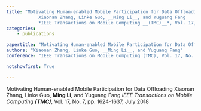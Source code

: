 ```yaml
---
title: "Motivating Human-enabled Mobile Participation for Data Offloading 
            Xiaonan Zhang, Linke Guo, __Ming Li__, and Yuguang Fang 
            *IEEE Transactions on Mobile Computing __(TMC)__*, Vol. 17, No. 7, pp. 1624-1637, July 2018"
categories:
    - publications

papertitle: "Motivating Human-enabled Mobile Participation for Data Offloading"
authors: "Xiaonan Zhang, Linke Guo, __Ming Li__, and Yuguang Fang"
conference: "IEEE Transactions on Mobile Computing (TMC), Vol. 17, No. 7, pp. 1624-1637, July 2018"

notshowfirst: True

---
```

Motivating Human-enabled Mobile Participation for Data Offloading 
            Xiaonan Zhang, Linke Guo, __Ming Li__, and Yuguang Fang 
            *IEEE Transactions on Mobile Computing __(TMC)__*, Vol. 17, No. 7, pp. 1624-1637, July 2018


